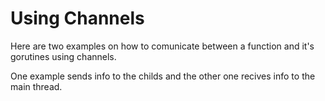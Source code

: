# Using Channels

Here are two examples on how to comunicate between a function and it's gorutines using channels.

One example sends info to the childs and the other one recives info to the main thread.